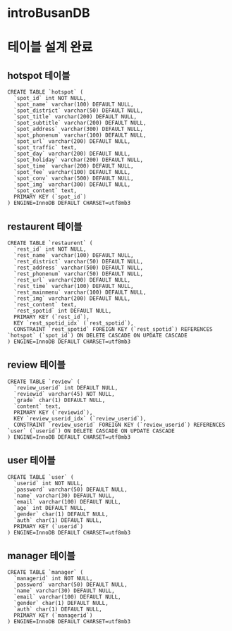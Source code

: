 # introBusanDB

# 테이블 설계 완료

## hotspot 테이블
    
    CREATE TABLE `hotspot` (
      `spot_id` int NOT NULL,
      `spot_name` varchar(100) DEFAULT NULL,
      `spot_district` varchar(50) DEFAULT NULL,
      `spot_title` varchar(200) DEFAULT NULL,
      `spot_subtitle` varchar(200) DEFAULT NULL,
      `spot_address` varchar(300) DEFAULT NULL,
      `spot_phonenum` varchar(100) DEFAULT NULL,
      `spot_url` varchar(200) DEFAULT NULL,
      `spot_traffic` text,
      `spot_day` varchar(200) DEFAULT NULL,
      `spot_holiday` varchar(200) DEFAULT NULL,
      `spot_time` varchar(200) DEFAULT NULL,
      `spot_fee` varchar(100) DEFAULT NULL,
      `spot_conv` varchar(500) DEFAULT NULL,
      `spot_img` varchar(300) DEFAULT NULL,
      `spot_content` text,
      PRIMARY KEY (`spot_id`)
    ) ENGINE=InnoDB DEFAULT CHARSET=utf8mb3


## restaurent 테이블

    CREATE TABLE `restaurent` (
      `rest_id` int NOT NULL,
      `rest_name` varchar(100) DEFAULT NULL,
      `rest_district` varchar(50) DEFAULT NULL,
      `rest_address` varchar(500) DEFAULT NULL,
      `rest_phonenum` varchar(50) DEFAULT NULL,
      `rest_url` varchar(200) DEFAULT NULL,
      `rest_time` varchar(100) DEFAULT NULL,
      `rest_mainmenu` varchar(100) DEFAULT NULL,
      `rest_img` varchar(200) DEFAULT NULL,
      `rest_content` text,
      `rest_spotid` int DEFAULT NULL,
      PRIMARY KEY (`rest_id`),
      KEY `rest_spotid_idx` (`rest_spotid`),
      CONSTRAINT `rest_spotid` FOREIGN KEY (`rest_spotid`) REFERENCES `hotspot` (`spot_id`) ON DELETE CASCADE ON UPDATE CASCADE
    ) ENGINE=InnoDB DEFAULT CHARSET=utf8mb3


## review 테이블

    CREATE TABLE `review` (
      `review_userid` int DEFAULT NULL,
      `reviewid` varchar(45) NOT NULL,
      `grade` char(1) DEFAULT NULL,
      `content` text,
      PRIMARY KEY (`reviewid`),
      KEY `review_userid_idx` (`review_userid`),
      CONSTRAINT `review_userid` FOREIGN KEY (`review_userid`) REFERENCES `user` (`userid`) ON DELETE CASCADE ON UPDATE CASCADE
    ) ENGINE=InnoDB DEFAULT CHARSET=utf8mb3


## user 테이블

    CREATE TABLE `user` (
      `userid` int NOT NULL,
      `password` varchar(50) DEFAULT NULL,
      `name` varchar(30) DEFAULT NULL,
      `email` varchar(100) DEFAULT NULL,
      `age` int DEFAULT NULL,
      `gender` char(1) DEFAULT NULL,
      `auth` char(1) DEFAULT NULL,
      PRIMARY KEY (`userid`)
    ) ENGINE=InnoDB DEFAULT CHARSET=utf8mb3
    

## manager 테이블

    CREATE TABLE `manager` (
      `managerid` int NOT NULL,
      `password` varchar(50) DEFAULT NULL,
      `name` varchar(30) DEFAULT NULL,
      `email` varchar(100) DEFAULT NULL,
      `gender` char(1) DEFAULT NULL,
      `auth` char(1) DEFAULT NULL,
      PRIMARY KEY (`managerid`)
    ) ENGINE=InnoDB DEFAULT CHARSET=utf8mb3

